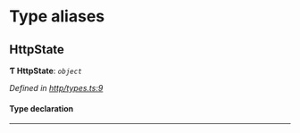 

# Type aliases

<a id="httpstate"></a>

##  HttpState

**Ƭ HttpState**: *`object`*

*Defined in [http/types.ts:9](https://github.com/polkadot-js/api/blob/0c947a5/packages/rpc-provider/src/http/types.ts#L9)*

#### Type declaration

___


